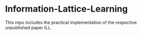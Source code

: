 # Information-Lattice-Learning
This repo includes the practical implementation of the respective unpublished paper ILL.

